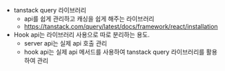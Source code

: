 - tanstack query 라이브러리
  - api를 쉽게 관리하고 캐싱을 쉽게 해주는 라이브러리
  - https://tanstack.com/query/latest/docs/framework/react/installation
- Hook api는 라이브러리 사용으로 따로 분리하는 용도. 
  - server api는 실제 api 호출 관리
  - hook api는 실제 api 메서드를 사용하여 tanstack query 라이브러리를 활용하여 관리